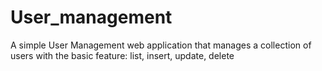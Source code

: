 # User_management
A simple User Management web application that manages a collection of users with the basic feature: list, insert, update, delete 

